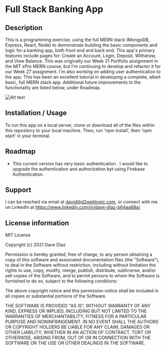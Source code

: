 # Full Stack Banking App

## Description
This is a programming exercise, using the full MERN stack (MongoDB, Express, React, Node) to demonstrate building the basic components and logic for a banking app, both front end and back end. This app's primary features include pages for: Create an Account, Login, Deposit, Withdraw, and View Balance. This was originally our Week 21 Portfolio assignment in the MIT xPro MERN course, but I'm continuing to develop and refactor it for our Week 27 assignment. I'm also working on adding user authentication to the app. This has been an excellent tutorial in developing a complete, albeit basic, full MERN stack app. Additional future improvements to the functionality are listed below, under Roadmap.

![Alt text](home-page-screenshot.jpg?raw=true "screenshot")

## Installation / Usage
To run this app on a local server, clone or download all of the files within this repository to your local machine. Then, run 'npm install', then 'npm start' in your terminal. 

## Roadmap
- This current version has very basic authentication . I would like to upgrade the authentication and authorization byt using Firebase Authentication.

## Support
I can be reached via email at david@d2weblogic.com, or connect with me on LinkedIn at https://www.linkedin.com/in/dave-diaz-b64aa88a/

## License information
MIT License

Copyright (c) 2021 Dave Diaz

Permission is hereby granted, free of charge, to any person obtaining a copy
of this software and associated documentation files (the "Software"), to deal
in the Software without restriction, including without limitation the rights
to use, copy, modify, merge, publish, distribute, sublicense, and/or sell
copies of the Software, and to permit persons to whom the Software is
furnished to do so, subject to the following conditions:

The above copyright notice and this permission notice shall be included in all
copies or substantial portions of the Software.

THE SOFTWARE IS PROVIDED "AS IS", WITHOUT WARRANTY OF ANY KIND, EXPRESS OR
IMPLIED, INCLUDING BUT NOT LIMITED TO THE WARRANTIES OF MERCHANTABILITY,
FITNESS FOR A PARTICULAR PURPOSE AND NONINFRINGEMENT. IN NO EVENT SHALL THE
AUTHORS OR COPYRIGHT HOLDERS BE LIABLE FOR ANY CLAIM, DAMAGES OR OTHER
LIABILITY, WHETHER IN AN ACTION OF CONTRACT, TORT OR OTHERWISE, ARISING FROM,
OUT OF OR IN CONNECTION WITH THE SOFTWARE OR THE USE OR OTHER DEALINGS IN THE
SOFTWARE.
